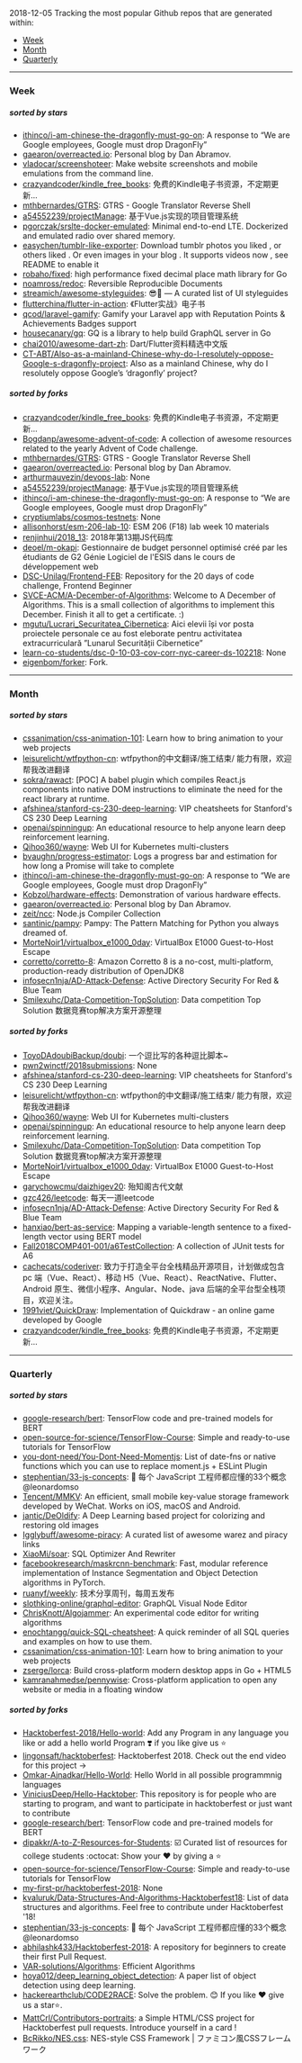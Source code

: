 2018-12-05
Tracking the most popular Github repos that are generated within: 
* [Week](https://github.com/polebug/github_trending_spider/blob/master/2018-12-05.md#week)
* [Month](https://github.com/polebug/github_trending_spider/blob/master/2018-12-05.md#month)
* [Quarterly](https://github.com/polebug/github_trending_spider/blob/master/2018-12-05.md#quarterly)
--- 
### Week 
##### sorted by stars 
* [ithinco/i-am-chinese-the-dragonfly-must-go-on](https://github.com/ithinco/i-am-chinese-the-dragonfly-must-go-on): A response to “We are Google employees, Google must drop DragonFly” 
* [gaearon/overreacted.io](https://github.com/gaearon/overreacted.io): Personal blog by Dan Abramov.
* [vladocar/screenshoteer](https://github.com/vladocar/screenshoteer): Make website screenshots and mobile emulations from the command line.
* [crazyandcoder/kindle_free_books](https://github.com/crazyandcoder/kindle_free_books): 免费的Kindle电子书资源，不定期更新...
* [mthbernardes/GTRS](https://github.com/mthbernardes/GTRS): GTRS - Google Translator Reverse Shell
* [a54552239/projectManage](https://github.com/a54552239/projectManage): 基于Vue.js实现的项目管理系统
* [pgorczak/srslte-docker-emulated](https://github.com/pgorczak/srslte-docker-emulated): Minimal end-to-end LTE. Dockerized and emulated radio over shared memory.
* [easychen/tumblr-like-exporter](https://github.com/easychen/tumblr-like-exporter): Download  tumblr photos you liked , or others liked . Or even images in your blog .  It supports videos now , see README to enable it
* [robaho/fixed](https://github.com/robaho/fixed): high performance fixed decimal place math library for Go
* [noamross/redoc](https://github.com/noamross/redoc): Reversible Reproducible Documents
* [streamich/awesome-styleguides](https://github.com/streamich/awesome-styleguides):  😎💄 — A curated list of UI styleguides
* [flutterchina/flutter-in-action](https://github.com/flutterchina/flutter-in-action): 《Flutter实战》电子书
* [qcod/laravel-gamify](https://github.com/qcod/laravel-gamify): Gamify your Laravel app with Reputation Points & Achievements Badges support
* [housecanary/gq](https://github.com/housecanary/gq): GQ is a library to help build GraphQL server in Go
* [chai2010/awesome-dart-zh](https://github.com/chai2010/awesome-dart-zh): Dart/Flutter资料精选中文版
* [CT-ABT/Also-as-a-mainland-Chinese-why-do-I-resolutely-oppose-Google-s-dragonfly-project](https://github.com/CT-ABT/Also-as-a-mainland-Chinese-why-do-I-resolutely-oppose-Google-s-dragonfly-project): Also as a mainland Chinese, why do I resolutely oppose Google’s ‘dragonfly’ project?
##### sorted by forks 
* [crazyandcoder/kindle_free_books](https://github.com/crazyandcoder/kindle_free_books): 免费的Kindle电子书资源，不定期更新...
* [Bogdanp/awesome-advent-of-code](https://github.com/Bogdanp/awesome-advent-of-code): A collection of awesome resources related to the yearly Advent of Code challenge.
* [mthbernardes/GTRS](https://github.com/mthbernardes/GTRS): GTRS - Google Translator Reverse Shell
* [gaearon/overreacted.io](https://github.com/gaearon/overreacted.io): Personal blog by Dan Abramov.
* [arthurmauvezin/devops-lab](https://github.com/arthurmauvezin/devops-lab): None
* [a54552239/projectManage](https://github.com/a54552239/projectManage): 基于Vue.js实现的项目管理系统
* [ithinco/i-am-chinese-the-dragonfly-must-go-on](https://github.com/ithinco/i-am-chinese-the-dragonfly-must-go-on): A response to “We are Google employees, Google must drop DragonFly” 
* [cryptiumlabs/cosmos-testnets](https://github.com/cryptiumlabs/cosmos-testnets): None
* [allisonhorst/esm-206-lab-10](https://github.com/allisonhorst/esm-206-lab-10): ESM 206 (F18) lab week 10 materials
* [renjinhui/2018_13](https://github.com/renjinhui/2018_13): 2018年第13期JS代码库
* [deoel/m-okapi](https://github.com/deoel/m-okapi): Gestionnaire de budget personnel optimisé créé par les étudiants de G2 Génie Logiciel de l'ESIS dans le cours de développement web
* [DSC-Unilag/Frontend-FEB](https://github.com/DSC-Unilag/Frontend-FEB): Repository for the 20 days of code challenge, Frontend Beginner
* [SVCE-ACM/A-December-of-Algorithms](https://github.com/SVCE-ACM/A-December-of-Algorithms): Welcome to A December of Algorithms. This is a small collection of algorithms to implement this December. Finish it all to get a certificate. :)
* [mgutu/Lucrari_Securitatea_Cibernetica](https://github.com/mgutu/Lucrari_Securitatea_Cibernetica): Aici elevii își vor posta proiectele personale ce au fost eleborate pentru activitatea extracurriculară ”Lunarul Securității Cibernetice”
* [learn-co-students/dsc-0-10-03-cov-corr-nyc-career-ds-102218](https://github.com/learn-co-students/dsc-0-10-03-cov-corr-nyc-career-ds-102218): None
* [eigenbom/forker](https://github.com/eigenbom/forker): Fork.
--- 
### Month 
##### sorted by stars 
* [cssanimation/css-animation-101](https://github.com/cssanimation/css-animation-101): Learn how to bring animation to your web projects
* [leisurelicht/wtfpython-cn](https://github.com/leisurelicht/wtfpython-cn): wtfpython的中文翻译/施工结束/ 能力有限，欢迎帮我改进翻译
* [sokra/rawact](https://github.com/sokra/rawact): [POC] A babel plugin which compiles React.js components into native DOM instructions to eliminate the need for the react library at runtime.
* [afshinea/stanford-cs-230-deep-learning](https://github.com/afshinea/stanford-cs-230-deep-learning): VIP cheatsheets for Stanford's CS 230 Deep Learning
* [openai/spinningup](https://github.com/openai/spinningup): An educational resource to help anyone learn deep reinforcement learning.
* [Qihoo360/wayne](https://github.com/Qihoo360/wayne): Web UI for Kubernetes multi-clusters
* [bvaughn/progress-estimator](https://github.com/bvaughn/progress-estimator): Logs a progress bar and estimation for how long a Promise will take to complete
* [ithinco/i-am-chinese-the-dragonfly-must-go-on](https://github.com/ithinco/i-am-chinese-the-dragonfly-must-go-on): A response to “We are Google employees, Google must drop DragonFly” 
* [Kobzol/hardware-effects](https://github.com/Kobzol/hardware-effects): Demonstration of various hardware effects.
* [gaearon/overreacted.io](https://github.com/gaearon/overreacted.io): Personal blog by Dan Abramov.
* [zeit/ncc](https://github.com/zeit/ncc): Node.js Compiler Collection
* [santinic/pampy](https://github.com/santinic/pampy): Pampy: The Pattern Matching for Python you always dreamed of.
* [MorteNoir1/virtualbox_e1000_0day](https://github.com/MorteNoir1/virtualbox_e1000_0day): VirtualBox E1000 Guest-to-Host Escape
* [corretto/corretto-8](https://github.com/corretto/corretto-8): Amazon Corretto 8 is a no-cost, multi-platform, production-ready distribution of OpenJDK8
* [infosecn1nja/AD-Attack-Defense](https://github.com/infosecn1nja/AD-Attack-Defense): Active Directory Security For Red & Blue Team
* [Smilexuhc/Data-Competition-TopSolution](https://github.com/Smilexuhc/Data-Competition-TopSolution): Data competition Top Solution 数据竞赛top解决方案开源整理
##### sorted by forks 
* [ToyoDAdoubiBackup/doubi](https://github.com/ToyoDAdoubiBackup/doubi): 一个逗比写的各种逗比脚本~
* [pwn2winctf/2018submissions](https://github.com/pwn2winctf/2018submissions): None
* [afshinea/stanford-cs-230-deep-learning](https://github.com/afshinea/stanford-cs-230-deep-learning): VIP cheatsheets for Stanford's CS 230 Deep Learning
* [leisurelicht/wtfpython-cn](https://github.com/leisurelicht/wtfpython-cn): wtfpython的中文翻译/施工结束/ 能力有限，欢迎帮我改进翻译
* [Qihoo360/wayne](https://github.com/Qihoo360/wayne): Web UI for Kubernetes multi-clusters
* [openai/spinningup](https://github.com/openai/spinningup): An educational resource to help anyone learn deep reinforcement learning.
* [Smilexuhc/Data-Competition-TopSolution](https://github.com/Smilexuhc/Data-Competition-TopSolution): Data competition Top Solution 数据竞赛top解决方案开源整理
* [MorteNoir1/virtualbox_e1000_0day](https://github.com/MorteNoir1/virtualbox_e1000_0day): VirtualBox E1000 Guest-to-Host Escape
* [garychowcmu/daizhigev20](https://github.com/garychowcmu/daizhigev20): 殆知阁古代文献
* [gzc426/leetcode](https://github.com/gzc426/leetcode): 每天一道leetcode
* [infosecn1nja/AD-Attack-Defense](https://github.com/infosecn1nja/AD-Attack-Defense): Active Directory Security For Red & Blue Team
* [hanxiao/bert-as-service](https://github.com/hanxiao/bert-as-service): Mapping a variable-length sentence to a fixed-length vector using BERT model
* [Fall2018COMP401-001/a6TestCollection](https://github.com/Fall2018COMP401-001/a6TestCollection): A collection of JUnit tests for A6
* [cachecats/coderiver](https://github.com/cachecats/coderiver):  致力于打造全平台全栈精品开源项目，计划做成包含  pc 端（Vue、React）、移动 H5（Vue、React）、ReactNative、Flutter、Android 原生、微信小程序、Angular、Node、java 后端的全平台型全栈项目，欢迎关注。
* [1991viet/QuickDraw](https://github.com/1991viet/QuickDraw): Implementation of Quickdraw - an online game developed by Google
* [crazyandcoder/kindle_free_books](https://github.com/crazyandcoder/kindle_free_books): 免费的Kindle电子书资源，不定期更新...
--- 
### Quarterly 
##### sorted by stars 
* [google-research/bert](https://github.com/google-research/bert): TensorFlow code and pre-trained models for BERT
* [open-source-for-science/TensorFlow-Course](https://github.com/open-source-for-science/TensorFlow-Course): Simple and ready-to-use tutorials for TensorFlow 
* [you-dont-need/You-Dont-Need-Momentjs](https://github.com/you-dont-need/You-Dont-Need-Momentjs): List of date-fns or native functions which you can use to replace moment.js + ESLint Plugin 
* [stephentian/33-js-concepts](https://github.com/stephentian/33-js-concepts): :scroll: 每个 JavaScript 工程师都应懂的33个概念 @leonardomso
* [Tencent/MMKV](https://github.com/Tencent/MMKV): An efficient, small mobile key-value storage framework developed by WeChat. Works on iOS, macOS and Android.
* [jantic/DeOldify](https://github.com/jantic/DeOldify): A Deep Learning based project for colorizing and restoring old images
* [Igglybuff/awesome-piracy](https://github.com/Igglybuff/awesome-piracy): A curated list of awesome warez and piracy links
* [XiaoMi/soar](https://github.com/XiaoMi/soar): SQL Optimizer And Rewriter
* [facebookresearch/maskrcnn-benchmark](https://github.com/facebookresearch/maskrcnn-benchmark): Fast, modular reference implementation of Instance Segmentation and Object Detection algorithms in PyTorch.
* [ruanyf/weekly](https://github.com/ruanyf/weekly): 技术分享周刊，每周五发布
* [slothking-online/graphql-editor](https://github.com/slothking-online/graphql-editor): GraphQL Visual Node Editor
* [ChrisKnott/Algojammer](https://github.com/ChrisKnott/Algojammer): An experimental code editor for writing algorithms
* [enochtangg/quick-SQL-cheatsheet](https://github.com/enochtangg/quick-SQL-cheatsheet): A quick reminder of all SQL queries and examples on how to use them. 
* [cssanimation/css-animation-101](https://github.com/cssanimation/css-animation-101): Learn how to bring animation to your web projects
* [zserge/lorca](https://github.com/zserge/lorca): Build cross-platform modern desktop apps in Go + HTML5
* [kamranahmedse/pennywise](https://github.com/kamranahmedse/pennywise): Cross-platform application to open any website or media in a floating window
##### sorted by forks 
* [Hacktoberfest-2018/Hello-world](https://github.com/Hacktoberfest-2018/Hello-world): Add any  Program in any language you like or add a hello world Program ❣️ if you like give us :star:
* [lingonsaft/hacktoberfest](https://github.com/lingonsaft/hacktoberfest): Hacktoberfest 2018. Check out the end video for this project ->
* [Omkar-Ajnadkar/Hello-World](https://github.com/Omkar-Ajnadkar/Hello-World): Hello World in all possible programmnig languages
* [ViniciusDeep/Hello-Hacktober](https://github.com/ViniciusDeep/Hello-Hacktober):  This repository is for people who are starting to program, and want to participate in hacktoberfest  or just want to contribute
* [google-research/bert](https://github.com/google-research/bert): TensorFlow code and pre-trained models for BERT
* [dipakkr/A-to-Z-Resources-for-Students](https://github.com/dipakkr/A-to-Z-Resources-for-Students): :ballot_box_with_check: Curated list of resources for college students :octocat: Show your :heart: by giving a :star:
* [open-source-for-science/TensorFlow-Course](https://github.com/open-source-for-science/TensorFlow-Course): Simple and ready-to-use tutorials for TensorFlow 
* [my-first-pr/hacktoberfest-2018](https://github.com/my-first-pr/hacktoberfest-2018): None
* [kvaluruk/Data-Structures-And-Algorithms-Hacktoberfest18](https://github.com/kvaluruk/Data-Structures-And-Algorithms-Hacktoberfest18): List of data structures and algorithms. Feel free to contribute under Hacktoberfest '18!
* [stephentian/33-js-concepts](https://github.com/stephentian/33-js-concepts): :scroll: 每个 JavaScript 工程师都应懂的33个概念 @leonardomso
* [abhilashk433/Hacktoberfest-2018](https://github.com/abhilashk433/Hacktoberfest-2018): A repository for beginners to create their first Pull Request. 
* [VAR-solutions/Algorithms](https://github.com/VAR-solutions/Algorithms): Efficient Algorithms
* [hoya012/deep_learning_object_detection](https://github.com/hoya012/deep_learning_object_detection): A paper list of object detection using deep learning.
* [hackerearthclub/CODE2RACE](https://github.com/hackerearthclub/CODE2RACE):  Solve the problem. 😊 If you like ❤ give us a star⭐.
* [MattCrl/Contributors-portraits](https://github.com/MattCrl/Contributors-portraits): a Simple HTML/CSS project for Hacktoberfest pull requests. Introduce yourself in a card !
* [BcRikko/NES.css](https://github.com/BcRikko/NES.css): NES-style CSS Framework | ファミコン風CSSフレームワーク
